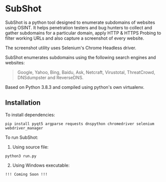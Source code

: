 # SubShot

SubShot is a python tool designed to enumerate subdomains of websites using OSINT. It helps penetration testers and bug hunters to collect and gather subdomains for a particular domain, apply HTTP & HTTPS Probing to filter working URLs and also capture a screenshot of every website.

The screenshot utility uses Selenium's Chrome Headless driver.

SubShot enumerates subdomains using the following search engines and websites: 
> Google, Yahoo, Bing, Baidu, Ask, Netcraft, Virustotal, ThreatCrowd, DNSdumpster and ReverseDNS.

Based on Python 3.8.3 and compiled using python's own virtualenv.

## Installation

To install dependencies:

~~~
pip install pyqt5 argparse requests dnspython chromedriver selenium webdriver_manager
~~~

To run SubShot:

1. Using source file:
~~~
python3 run.py
~~~

2. Using Windows executable:
~~~
!!! Coming Soon !!!
~~~
